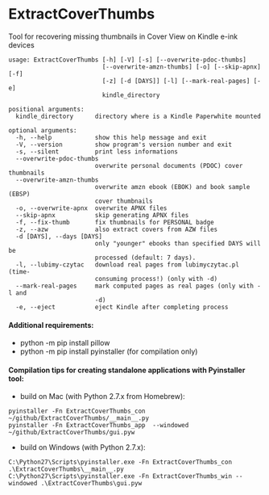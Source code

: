 ExtractCoverThumbs
==================

Tool for recovering missing thumbnails in Cover View on Kindle e-ink devices

```
usage: ExtractCoverThumbs [-h] [-V] [-s] [--overwrite-pdoc-thumbs]
                          [--overwrite-amzn-thumbs] [-o] [--skip-apnx] [-f]
                          [-z] [-d [DAYS]] [-l] [--mark-real-pages] [-e]
                          kindle_directory

positional arguments:
  kindle_directory      directory where is a Kindle Paperwhite mounted

optional arguments:
  -h, --help            show this help message and exit
  -V, --version         show program's version number and exit
  -s, --silent          print less informations
  --overwrite-pdoc-thumbs
                        overwrite personal documents (PDOC) cover thumbnails
  --overwrite-amzn-thumbs
                        overwrite amzn ebook (EBOK) and book sample (EBSP)
                        cover thumbnails
  -o, --overwrite-apnx  overwrite APNX files
  --skip-apnx           skip generating APNX files
  -f, --fix-thumb       fix thumbnails for PERSONAL badge
  -z, --azw             also extract covers from AZW files
  -d [DAYS], --days [DAYS]
                        only "younger" ebooks than specified DAYS will be
                        processed (default: 7 days).
  -l, --lubimy-czytac   download real pages from lubimyczytac.pl (time-
                        consuming process!) (only with -d)
  --mark-real-pages     mark computed pages as real pages (only with -l and
                        -d)
  -e, --eject           eject Kindle after completing process
```

#### Additional requirements:
* python -m pip install pillow
* python -m pip install pyinstaller (for compilation only)

#### Compilation tips for creating standalone applications with Pyinstaller tool:
* build on Mac (with Python 2.7.x from Homebrew):
```
pyinstaller -Fn ExtractCoverThumbs_con ~/github/ExtractCoverThumbs/__main__.py
pyinstaller -Fn ExtractCoverThumbs_app  --windowed ~/github/ExtractCoverThumbs/gui.pyw
```
* build on Windows (with Python 2.7.x):
```
C:\Python27\Scripts\pyinstaller.exe -Fn ExtractCoverThumbs_con .\ExtractCoverThumbs\__main__.py
C:\Python27\Scripts\pyinstaller.exe -Fn ExtractCoverThumbs_win --windowed .\ExtractCoverThumbs\gui.pyw
```
